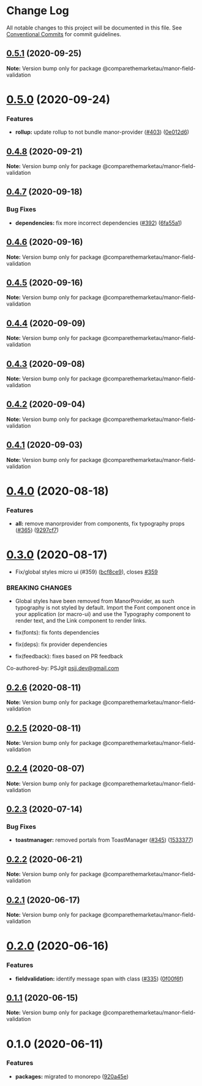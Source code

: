# Change Log

All notable changes to this project will be documented in this file.
See [Conventional Commits](https://conventionalcommits.org) for commit guidelines.

## [0.5.1](https://github.com/comparethemarketau/manor-react/compare/@comparethemarketau/manor-field-validation@0.5.0...@comparethemarketau/manor-field-validation@0.5.1) (2020-09-25)

**Note:** Version bump only for package @comparethemarketau/manor-field-validation





# [0.5.0](https://github.com/comparethemarketau/manor-react/compare/@comparethemarketau/manor-field-validation@0.4.8...@comparethemarketau/manor-field-validation@0.5.0) (2020-09-24)


### Features

* **rollup:** update rollup to not bundle manor-provider ([#403](https://github.com/comparethemarketau/manor-react/issues/403)) ([0e012d6](https://github.com/comparethemarketau/manor-react/commit/0e012d6fbadcf0ec99857c22e148cacd6265b60a))





## [0.4.8](https://github.com/comparethemarketau/manor-react/compare/@comparethemarketau/manor-field-validation@0.4.7...@comparethemarketau/manor-field-validation@0.4.8) (2020-09-21)

**Note:** Version bump only for package @comparethemarketau/manor-field-validation





## [0.4.7](https://github.com/comparethemarketau/manor-react/compare/@comparethemarketau/manor-field-validation@0.4.6...@comparethemarketau/manor-field-validation@0.4.7) (2020-09-18)


### Bug Fixes

* **dependencies:** fix more incorrect dependencies ([#392](https://github.com/comparethemarketau/manor-react/issues/392)) ([6fa55a1](https://github.com/comparethemarketau/manor-react/commit/6fa55a11ba89125ccfe61385d9776e4185bff6f3))





## [0.4.6](https://github.com/comparethemarketau/manor-react/compare/@comparethemarketau/manor-field-validation@0.4.5...@comparethemarketau/manor-field-validation@0.4.6) (2020-09-16)

**Note:** Version bump only for package @comparethemarketau/manor-field-validation





## [0.4.5](https://github.com/comparethemarketau/manor-react/compare/@comparethemarketau/manor-field-validation@0.4.4...@comparethemarketau/manor-field-validation@0.4.5) (2020-09-16)

**Note:** Version bump only for package @comparethemarketau/manor-field-validation





## [0.4.4](https://github.com/comparethemarketau/manor-react/compare/@comparethemarketau/manor-field-validation@0.4.3...@comparethemarketau/manor-field-validation@0.4.4) (2020-09-09)

**Note:** Version bump only for package @comparethemarketau/manor-field-validation





## [0.4.3](https://github.com/comparethemarketau/manor-react/compare/@comparethemarketau/manor-field-validation@0.4.2...@comparethemarketau/manor-field-validation@0.4.3) (2020-09-08)

**Note:** Version bump only for package @comparethemarketau/manor-field-validation





## [0.4.2](https://github.com/comparethemarketau/manor-react/compare/@comparethemarketau/manor-field-validation@0.4.1...@comparethemarketau/manor-field-validation@0.4.2) (2020-09-04)

**Note:** Version bump only for package @comparethemarketau/manor-field-validation





## [0.4.1](https://github.com/comparethemarketau/manor-react/compare/@comparethemarketau/manor-field-validation@0.4.0...@comparethemarketau/manor-field-validation@0.4.1) (2020-09-03)

**Note:** Version bump only for package @comparethemarketau/manor-field-validation





# [0.4.0](https://github.com/comparethemarketau/manor-react/compare/@comparethemarketau/manor-field-validation@0.3.0...@comparethemarketau/manor-field-validation@0.4.0) (2020-08-18)


### Features

* **all:** remove manorprovider from components, fix typography props ([#365](https://github.com/comparethemarketau/manor-react/issues/365)) ([9297cf7](https://github.com/comparethemarketau/manor-react/commit/9297cf72e8a7fe8762ec0dadf07d026aa88cbb44))





# [0.3.0](https://github.com/comparethemarketau/manor-react/compare/@comparethemarketau/manor-field-validation@0.2.6...@comparethemarketau/manor-field-validation@0.3.0) (2020-08-17)


* Fix/global styles micro ui (#359) ([bcf8ce9](https://github.com/comparethemarketau/manor-react/commit/bcf8ce92ba170a51113a4022728da22f47a6a768)), closes [#359](https://github.com/comparethemarketau/manor-react/issues/359)


### BREAKING CHANGES

* Global styles have been removed from ManorProvider, as such typography is not
styled by default. Import the Font component once in your application (or macro-ui) and use the
Typography component to render text, and the Link component to render links.

* fix(fonts): fix fonts dependencies

* fix(deps): fix provider dependencies

* fix(feedback): fixes based on PR feedback

Co-authored-by: PSJgit <psjj.dev@gmail.com>





## [0.2.6](https://github.com/comparethemarketau/manor-react/compare/@comparethemarketau/manor-field-validation@0.2.5...@comparethemarketau/manor-field-validation@0.2.6) (2020-08-11)

**Note:** Version bump only for package @comparethemarketau/manor-field-validation





## [0.2.5](https://github.com/comparethemarketau/manor-react/compare/@comparethemarketau/manor-field-validation@0.2.4...@comparethemarketau/manor-field-validation@0.2.5) (2020-08-11)

**Note:** Version bump only for package @comparethemarketau/manor-field-validation





## [0.2.4](https://github.com/comparethemarketau/manor-react/compare/@comparethemarketau/manor-field-validation@0.2.3...@comparethemarketau/manor-field-validation@0.2.4) (2020-08-07)

**Note:** Version bump only for package @comparethemarketau/manor-field-validation





## [0.2.3](https://github.com/comparethemarketau/manor-react/compare/@comparethemarketau/manor-field-validation@0.2.2...@comparethemarketau/manor-field-validation@0.2.3) (2020-07-14)


### Bug Fixes

* **toastmanager:** removed portals from ToastManager ([#345](https://github.com/comparethemarketau/manor-react/issues/345)) ([1533377](https://github.com/comparethemarketau/manor-react/commit/1533377910e9cbac266abe24fae1ee42eba4c52f))





## [0.2.2](https://github.com/comparethemarketau/manor-react/compare/@comparethemarketau/manor-field-validation@0.2.1...@comparethemarketau/manor-field-validation@0.2.2) (2020-06-21)

**Note:** Version bump only for package @comparethemarketau/manor-field-validation





## [0.2.1](https://github.com/comparethemarketau/manor-react/compare/@comparethemarketau/manor-field-validation@0.2.0...@comparethemarketau/manor-field-validation@0.2.1) (2020-06-17)

**Note:** Version bump only for package @comparethemarketau/manor-field-validation





# [0.2.0](https://github.com/comparethemarketau/manor-react/compare/@comparethemarketau/manor-field-validation@0.1.1...@comparethemarketau/manor-field-validation@0.2.0) (2020-06-16)


### Features

* **fieldvalidation:** identify message span with class ([#335](https://github.com/comparethemarketau/manor-react/issues/335)) ([0f00f6f](https://github.com/comparethemarketau/manor-react/commit/0f00f6f536dee4238782e5e63a4ff77bcb07fdaf))





## [0.1.1](https://github.com/comparethemarketau/manor-react/compare/@comparethemarketau/manor-field-validation@0.1.0...@comparethemarketau/manor-field-validation@0.1.1) (2020-06-15)

**Note:** Version bump only for package @comparethemarketau/manor-field-validation





# 0.1.0 (2020-06-11)


### Features

* **packages:** migrated to monorepo ([920a45e](https://github.com/comparethemarketau/manor-react/commit/920a45ec4b40a19de32f39f29693cbe1b1f314ae))
